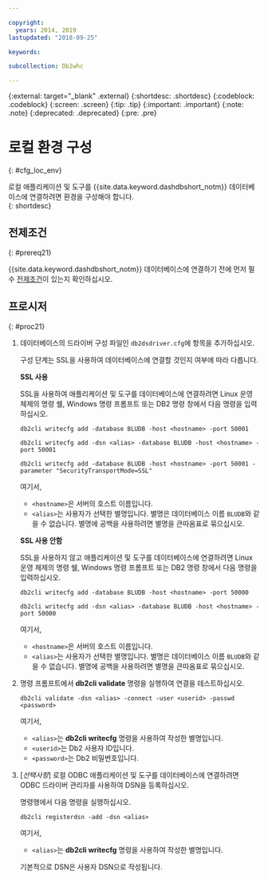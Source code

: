 ```yaml
---

copyright:
  years: 2014, 2019
lastupdated: "2018-09-25"

keywords:

subcollection: Db2whc

---
```


<!-- Attribute definitions --> 
{:external: target="_blank" .external}
{:shortdesc: .shortdesc}
{:codeblock: .codeblock}
{:screen: .screen}
{:tip: .tip}
{:important: .important}
{:note: .note}
{:deprecated: .deprecated}
{:pre: .pre}

# 로컬 환경 구성
{: #cfg_loc_env}

로컬 애플리케이션 및 도구를 {{site.data.keyword.dashdbshort_notm}} 데이터베이스에 연결하려면 환경을 구성해야 합니다.  
{: shortdesc}

## 전제조건
{: #prereq21}

{{site.data.keyword.dashdbshort_notm}} 데이터베이스에 연결하기 전에 먼저 필수 [전제조건](/docs/services/Db2whc/connecting?topic=Db2whc-connect_ov#prereqs)이 있는지 확인하십시오.

<!-- 1. Install the Db2 driver package for your operating system.

   - [Installing on Windows](install_win.html)
   - [Installing on Linux or PowerLinux](install_linux.html)
   - [Installing on Mac OS X](install_mac.html)
2. Decide whether or not you will be using Secure Sockets Layer (SSL) to connect to your database.
3. Collect database details and connect credentials, including the host name of your server, and your database user ID and password. -->

## 프로시저
{: #proc21}

1. 데이터베이스의 드라이버 구성 파일인 `db2dsdriver.cfg`에 항목을 추가하십시오.

   구성 단계는 SSL을 사용하여 데이터베이스에 연결할 것인지 여부에 따라 다릅니다.

   **SSL 사용**

   SSL을 사용하여 애플리케이션 및 도구를 데이터베이스에 연결하려면 Linux 운영 체제의 명령 쉘, Windows 명령 프롬프트 또는 DB2 명령 창에서 다음 명령을 입력하십시오. 

   `db2cli writecfg add -database BLUDB -host <hostname> -port 50001`

   `db2cli writecfg add -dsn <alias> -database BLUDB -host <hostname> -port 50001`

   `db2cli writecfg add -database BLUDB -host <hostname> -port 50001 -parameter "SecurityTransportMode=SSL"`

    여기서,

   - `<hostname>`은 서버의 호스트 이름입니다.
   - `<alias>`는 사용자가 선택한 별명입니다. 별명은 데이터베이스 이름 `BLUDB`와 같을 수 없습니다. 별명에 공백을 사용하려면 별명을 큰따옴표로 묶으십시오.

   **SSL 사용 안함**

   SSL을 사용하지 않고 애플리케이션 및 도구를 데이터베이스에 연결하려면 Linux 운영 체제의 명령 쉘, Windows 명령 프롬프트 또는 DB2 명령 창에서 다음 명령을 입력하십시오. 

   `db2cli writecfg add -database BLUDB -host <hostname> -port 50000`

   `db2cli writecfg add -dsn <alias> -database BLUDB -host <hostname> -port 50000`

    여기서,

   - `<hostname>`은 서버의 호스트 이름입니다.
   - `<alias>`는 사용자가 선택한 별명입니다. 별명은 데이터베이스 이름 `BLUDB`와 같을 수 없습니다. 별명에 공백을 사용하려면 별명을 큰따옴표로 묶으십시오.

2. 명령 프롬프트에서 **db2cli validate** 명령을 실행하여 연결을 테스트하십시오.

   `db2cli validate -dsn <alias> -connect -user <userid> -passwd <password>`

   여기서, 
   
   - `<alias>`는 **db2cli writecfg** 명령을 사용하여 작성한 별명입니다.
   - `<userid>`는 Db2 사용자 ID입니다.
   - `<password>`는 Db2 비밀번호입니다.

3. [*선택사항*] 로컬 ODBC 애플리케이션 및 도구를 데이터베이스에 연결하려면 ODBC 드라이버 관리자를 사용하여 DSN을 등록하십시오.
 
   명령행에서 다음 명령을 실행하십시오. 

   `db2cli registerdsn -add -dsn <alias>`

   여기서, 

   - `<alias>`는 **db2cli writecfg** 명령을 사용하여 작성한 별명입니다.

   기본적으로 DSN은 사용자 DSN으로 작성됩니다.

